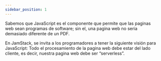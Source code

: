 ```yaml
---
sidebar_position: 1
---
```


Sabemos que JavaScript es el componente que permite que las paginas web sean programas de software; sin el, una pagina web no seria demasiado diferente de un PDF.


En JamStack, se invita a los programadores a tener la siguiente visión para JavaScript: Todo el procesamiento de la pagina web debe estar del lado cliente, es decir, nuestra pagina web debe ser “serverless”.